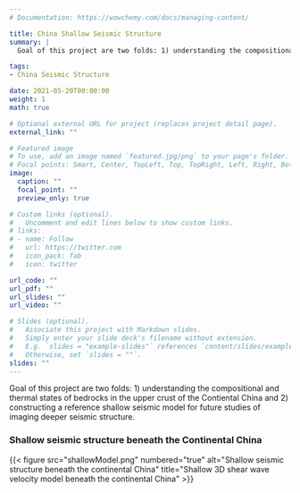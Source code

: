 ```yaml
---
# Documentation: https://wowchemy.com/docs/managing-content/

title: China Shallow Seismic Structure
summary: |
  Goal of this project are two folds: 1) understanding the compositional and thermal states of bedrocks in the upper crust of the Contiental China and 2) constructing a reference shallow seismic model for future studies of imaging deeper seismic structure.

tags:
- China Seismic Structure

date: 2021-05-20T00:00:00
weight: 1
math: true

# Optional external URL for project (replaces project detail page).
external_link: ""

# Featured image
# To use, add an image named `featured.jpg/png` to your page's folder.
# Focal points: Smart, Center, TopLeft, Top, TopRight, Left, Right, BottomLeft, Bottom, BottomRight.
image:
  caption: ""
  focal_point: ""
  preview_only: true

# Custom links (optional).
#   Uncomment and edit lines below to show custom links.
# links:
# - name: Follow
#   url: https://twitter.com
#   icon_pack: fab
#   icon: twitter

url_code: ""
url_pdf: ""
url_slides: ""
url_video: ""

# Slides (optional).
#   Associate this project with Markdown slides.
#   Simply enter your slide deck's filename without extension.
#   E.g. `slides = "example-slides"` references `content/slides/example-slides.md`.
#   Otherwise, set `slides = ""`.
slides: ""
---
```


Goal of this project are two folds: 1) understanding the compositional and thermal states of bedrocks in the upper crust of the Contiental China and 2) constructing a reference shallow seismic model for future studies of imaging deeper seismic structure.


### Shallow seismic structure beneath the Continental China

{{< figure src="shallowModel.png" numbered="true" alt="Shallow seismic structure beneath the continental China" title="Shallow 3D shear wave velocity model beneath the continental China" >}}
